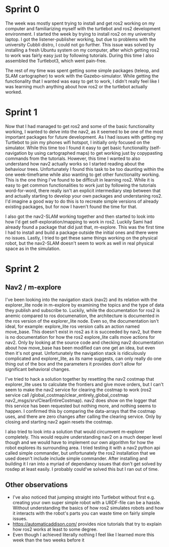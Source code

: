 # Sprint 0
The week was mostly spent trying to install and get ros2 working on my computer and familiarizing myself with the turtlebot and ros2 development environment.
I started the week by trying to install ros2 on my university laptop. I got the listener-publisher working, but due to problems with the university Cubbli distro, 
I could not go further. This issue was solved by installing a fresh Ubuntu system on my computer, after which getting ros2 to work was fairly easy just by following
tutorials. During this time I also assembled the Turtlebot3, which went pain-free. 

The rest of my time was spent getting some simple packages (teleop, and SLAM cartographer) to work with the Gazebo-simulator. While getting the functionality that 
I wanted was easy to get to work, I didn't really feel like I was learning much anything about how ros2 or the turtlebot actually worked.

# Sprint 1
Now that I had managed to get ros2 and some of the basic functionality working, I wanted to delve into the nav2, as it seemed to be one of the most important 
packages for future development. As I had issues with getting my Turtlebot to join my phones wifi hotspot, I initially only focused on the simulator. While this time
too I found it easy to get basic functionality (self-navigation by using cartographed maps) to get working just by copypasting commands from the tutorials. However,
this time I wanted to also understand how nav2 actually works so I started reading about the behaviour trees. Unfortunately I found this task to be too daunting within 
the one week-timeframe while also wanting to get other functionality working. This is the one thing I've found to be difficult in learning ros2. While it is easy 
to get common functionalities to work just by following the tutorials word-for-word, there really isn't an explicit intermediary step between that and actually
starting to develop your own packages and understaning ros2. I'd imagine a good way to do this is to recreate simple versions of already existing packages, but for
now I haven't found the time for that. 

I also got the nav2-SLAM working together and then started to look into how I'd get self-exploration/mapping to work in ros2. Luckily Sami had already found a 
package that did just that, m-explore. This was the first time I had to install and build a package outside the initial ones and there were no issues. 
Lastly, I tried to get these same things working on the physical robot, but the nav2-SLAM doesn't seem to work as well in real physical space as in the simulation.

# Sprint 2

## Nav2 / m-explore

I've been looking into the navigation stack (nav2) and its relation with the explorer_lite node in m-explore by examining the topics and the type of data they publish and subscribe to. Luckily, while the documentation for ros2 is anemic compared to ros documenation, the architecture is documented in the ros version of the explorer_lite node. Even so, the documentation isn't ideal, for example: explore_lite ros version calls an action named move_base. This doesn't exist in ros2 as it is succeeded by nav2, but there is no documentation for how the ros2 explore_lite calls move actions for nav2. Only by looking at the source code and checking nav2 documentation about how move_base has been modified can one get an idea, but even then it's not great. Unfortunately the navigation stack is ridiculously complicated and explorer_lite, as its name suggests, can only really do one thing out of the box and the parameters it provides don't allow for significant behavioral changes. 

I've tried to hack a solution together by resetting the nav2 costmap that explorer_lite uses to calculate the frontiers and give move orders, but I can't seem to make the nav2 service for clearing the costmap to work (ros2 service call /global_costmap/clear_entirely_global_costmap nav2_msgs/srv/ClearEntireCostmap). nav2 does show on the logger that this service has been requested but nothing more, and nothing seems to happen. I confirmed this by comparing the data-arrays that the costmap uses, and there are zero changes after calling the clearing service. Only by closing and starting nav2 again resets the costmap. 

I also tried to look into a solution that would circumvent m-explorer completely. This would require understanding nav2 on a much deeper level though and we would have to implement our own algorithm for how the robot explores its surrounding area. I tried testing it with a nav2 python api called simple commander, but unfortunately the ros2 installation that we used doesn't include include simple commander. After installing and building it I ran into a myriad of dependancy issues that don't get solved by rosdep at least easily. I probably could've solved this but I ran out of time.

## Other observations

- I've also noticed that jumping straight into Turtlebot without first e.g. creating your own super simple robot with a URDF-file can be a hassle. Without understanding the basics of how ros2 simulates robots and how it interacts with the robot's parts you can waste time on fairly simple issues.
- https://automaticaddison.com/ provides nice tutorials that try to explain how ros2 works at least to some degree.
- Even though I achieved literally nothing I feel like I learned more this week than the two weeks before it 
